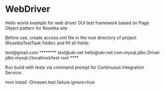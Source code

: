 # WebDriver
Hello world example for web driver GUI test framework based on Page Object pattern for Rozetka site

Before use, create access.xml file in the root directory of project (RozetkaTestTask folder) and fill all fields:

<access>
	<email>
		<emailLogin>test@gmail.com</emailLogin>
		<emailPass>********</emailPass>
		<emailTo>test@ukr.net</emailTo>
		<emailTo>hello@ukr.net</emailTo>
	</email>
	<database>
		<jdbcDriver>com.mysql.jdbc.Driver</jdbcDriver>
		<dbUrl>jdbc:mysql://localhost/test</dbUrl>
		<dbUser>root</dbUser>
		<dbPass>****</dbPass>
	</database>
</access>

Run build with tests via command prompt for Continuous Integration Service:

mvn install -Dmaven.test.failure.ignore=true

